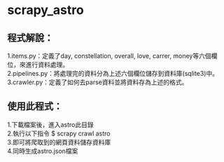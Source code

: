 # scrapy_astro
## 程式解說：
1.items.py：定義了day, constellation, overall, love, carrer, money等六個欄位，來進行資料處理。  
2.pipelines.py：將處理完的資料分為上述六個欄位儲存到資料庫(sqlite3)中。  
3.crawler.py：定義了如何去parse資料並將資料存為上述的格式。  

## 使用此程式：
1.下載檔案後，進入astro此目錄  
2.執行以下指令 $ scrapy crawl astro  
3.即可將爬取到的網頁資料儲存資料庫  
4.同時生成astro.json檔案  


